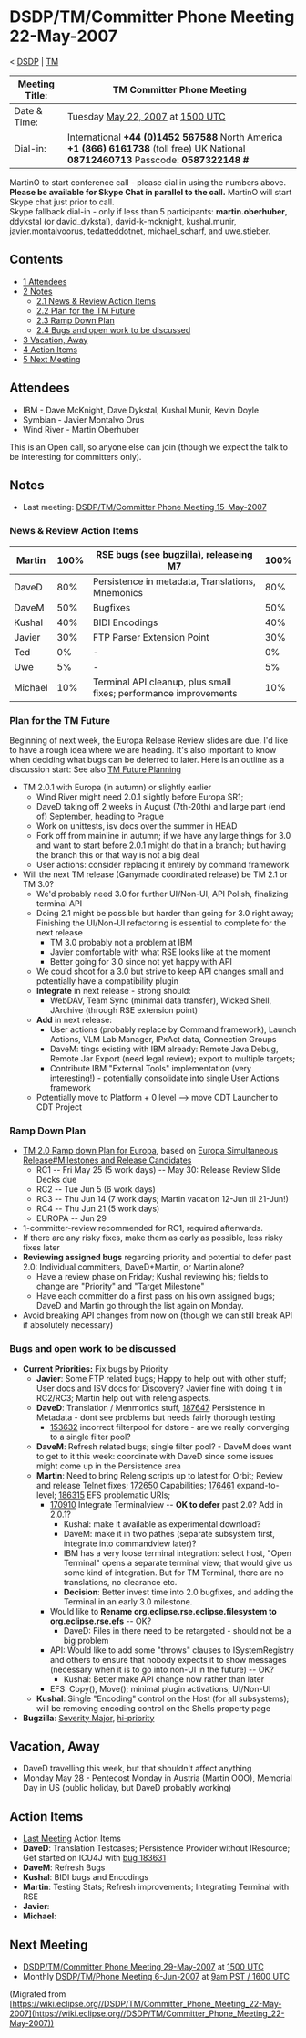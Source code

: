

DSDP/TM/Committer Phone Meeting 22-May-2007
===========================================

< [DSDP](https://wiki.eclipse.org/DSDP "DSDP")‎ | [TM](./TM "DSDP/TM")

| Meeting Title: | **TM Committer Phone Meeting** |
| --- | --- |
| Date & Time: | Tuesday [May 22, 2007](./index.php?title=May_22,_2007&action=edit&redlink=1 "May 22, 2007 (page does not exist)") at [1500 UTC](http://www.timeanddate.com/worldclock/meetingdetails.html?year=2007&month=5&day=22&hour=15&min=00&sec=0&p1=224&p2=159&p3=250&p4=136&p5=223&iv=1800) |
| Dial-in: | International **+44 (0)1452 567588**   North America **+1 (866) 6161738** (toll free)   UK National **08712460713**   Passcode: **0587322148 #** |

MartinO to start conference call - please dial in using the numbers above.  
**Please be available for Skype Chat in parallel to the call.** MartinO will start Skype chat just prior to call.  
Skype fallback dial-in - only if less than 5 participants: **martin.oberhuber**, ddykstal (or david\_dykstal), david-k-mcknight, kushal.munir, javier.montalvoorus, tedatteddotnet, michael\_scharf, and uwe.stieber.  

Contents
--------

*   [1 Attendees](#Attendees)
*   [2 Notes](#Notes)
    *   [2.1 News & Review Action Items](#News-.26-Review-Action-Items)
    *   [2.2 Plan for the TM Future](#Plan-for-the-TM-Future)
    *   [2.3 Ramp Down Plan](#Ramp-Down-Plan)
    *   [2.4 Bugs and open work to be discussed](#Bugs-and-open-work-to-be-discussed)
*   [3 Vacation, Away](#Vacation.2C-Away)
*   [4 Action Items](#Action-Items)
*   [5 Next Meeting](#Next-Meeting)

Attendees
---------

*   IBM - Dave McKnight, Dave Dykstal, Kushal Munir, Kevin Doyle
*   Symbian - Javier Montalvo Orús
*   Wind River - Martin Oberhuber

This is an Open call, so anyone else can join (though we expect the talk to be interesting for committers only).

Notes
-----

*   Last meeting: [DSDP/TM/Committer Phone Meeting 15-May-2007](./Committer_Phone_Meeting_15-May-2007 "DSDP/TM/Committer Phone Meeting 15-May-2007")

### News & Review Action Items

| Martin | 100% | RSE bugs (see bugzilla), releaseing M7 | 100% |
| --- | --- | --- | --- |
| DaveD | 80% | Persistence in metadata, Translations, Mnemonics | 80% |
| DaveM | 50% | Bugfixes | 50% |
| Kushal | 40% | BIDI Encodings | 40% |
| Javier | 30% | FTP Parser Extension Point | 30% |
| Ted | 0% | - | 0% |
| Uwe | 5% | - | 5% |
| Michael | 10% | Terminal API cleanup, plus small fixes; performance improvements | 10% |

### Plan for the TM Future

Beginning of next week, the Europa Release Review slides are due. I'd like to have a rough idea where we are heading. It's also important to know when deciding what bugs can be deferred to later. Here is an outline as a discussion start: See also [TM Future Planning](./TM_Future_Planning "TM Future Planning")

*   TM 2.0.1 with Europa (in autumn) or slightly earlier
    *   Wind River might need 2.0.1 slightly before Europa SR1;
    *   DaveD taking off 2 weeks in August (7th-20th) and large part (end of) September, heading to Prague
    *   Work on unittests, isv docs over the summer in HEAD
    *   Fork off from mainline in autumn; if we have any large things for 3.0 and want to start before 2.0.1 might do that in a branch; but having the branch this or that way is not a big deal
    *   User actions: consider replacing it entirely by command framework
*   Will the next TM release (Ganymade coordinated release) be TM 2.1 or TM 3.0?
    *   We'd probably need 3.0 for further UI/Non-UI, API Polish, finalizing terminal API
    *   Doing 2.1 might be possible but harder than going for 3.0 right away; Finishing the UI/Non-UI refactoring is essential to complete for the next release
        *   TM 3.0 probably not a problem at IBM
        *   Javier comfortable with what RSE looks like at the moment
        *   Better going for 3.0 since not yet happy with API
    *   We could shoot for a 3.0 but strive to keep API changes small and potentially have a compatibility plugin
    *   **Integrate** in next release - strong should:
        *   WebDAV, Team Sync (minimal data transfer), Wicked Shell, JArchive (through RSE extension point)
    *   **Add** in next release:
        *   User actions (probably replace by Command framework), Launch Actions, VLM Lab Manager, IPxAct data, Connection Groups
        *   DaveM: tings existing with IBM already: Remote Java Debug, Remote Jar Export (need legal review); export to multiple targets;
        *   Contribute IBM "External Tools" implementation (very interesting!) - potentially consolidate into single User Actions framework
    *   Potentially move to Platform + 0 level --> move CDT Launcher to CDT Project

### Ramp Down Plan

*   [TM 2.0 Ramp down Plan for Europa](./TM_2.0_Ramp_down_Plan_for_Europa "TM 2.0 Ramp down Plan for Europa"), based on [Europa Simultaneous Release#Milestones and Release Candidates](./Europa_Simultaneous_Release#Milestones_and_Release_Candidates "Europa Simultaneous Release")
    *   RC1 -- Fri May 25 (5 work days) -- May 30: Release Review Slide Decks due
    *   RC2 -- Tue Jun 5 (6 work days)
    *   RC3 -- Thu Jun 14 (7 work days; Martin vacation 12-Jun til 21-Jun!)
    *   RC4 -- Thu Jun 21 (5 work days)
    *   EUROPA -- Jun 29
*   1-committer-review recommended for RC1, required afterwards.
*   If there are any risky fixes, make them as early as possible, less risky fixes later
*   **Reviewing assigned bugs** regarding priority and potential to defer past 2.0: Individual committers, DaveD+Martin, or Martin alone?
    *   Have a review phase on Friday; Kushal reviewing his; fields to change are "Priority" and "Target Milestone"
    *   Have each committer do a first pass on his own assigned bugs; DaveD and Martin go through the list again on Monday.
*   Avoid breaking API changes from now on (though we can still break API if absolutely necessary)

### Bugs and open work to be discussed

*   **Current Priorities:** Fix bugs by Priority
    *   **Javier**: Some FTP related bugs; Happy to help out with other stuff; User docs and ISV docs for Discovery? Javier fine with doing it in RC2/RC3; Martin help out with releng aspects.
    *   **DaveD**: Translation / Menmonics stuff, [187647](https://bugs.eclipse.org/bugs/show_bug.cgi?id=187647) Persistence in Metadata - dont see problems but needs fairly thorough testing
        *   [153632](https://bugs.eclipse.org/bugs/show_bug.cgi?id=153632) incorrect filterpool for dstore - are we really converging to a single filter pool?
    *   **DaveM**: Refresh related bugs; single filter pool? - DaveM does want to get to it this week: coordinate with DaveD since some issues might come up in the Persistence area
    *   **Martin**: Need to bring Releng scripts up to latest for Orbit; Review and release Telnet fixes; [172650](https://bugs.eclipse.org/bugs/show_bug.cgi?id=172650) Capabilities; [176461](https://bugs.eclipse.org/bugs/show_bug.cgi?id=176461) expand-to-level; [186315](https://bugs.eclipse.org/bugs/show_bug.cgi?id=186315) EFS problematic URIs;
        *   [170910](https://bugs.eclipse.org/bugs/show_bug.cgi?id=170910) Integrate Terminalview -- **OK to defer** past 2.0? Add in 2.0.1?
            *   Kushal: make it available as experimental download?
            *   DaveM: make it in two pathes (separate subsystem first, integrate into commandview later)?
            *   IBM has a very loose terminal integration: select host, "Open Terminal" opens a separate terminal view; that would give us some kind of integration. But for TM Terminal, there are no translations, no clearance etc.
            *   **Decision**: Better invest time into 2.0 bugfixes, and adding the Terminal in an early 3.0 milestone.
        *   Would like to **Rename org.eclipse.rse.eclipse.filesystem to org.eclipse.rse.efs** \-\- OK?
            *   DaveD: Files in there need to be retargeted - should not be a big problem
        *   API: Would like to add some "throws" clauses to ISystemRegistry and others to ensure that nobody expects it to show messages (necessary when it is to go into non-UI in the future) -- OK?
            *   Kushal: Better make API change now rather than later
        *   EFS: Copy(), Move(); minimal plugin activations; UI/Non-UI
    *   **Kushal**: Single "Encoding" control on the Host (for all subsystems); will be removing encoding control on the Shells property page
*   **Bugzilla**: [Severity Major](https://bugs.eclipse.org/bugs/buglist.cgi?query_format=advanced&classification=DSDP&product=Target+Management&bug_status=UNCONFIRMED&bug_status=NEW&bug_status=ASSIGNED&bug_status=REOPENED&bug_severity=blocker&bug_severity=critical&bug_severity=major&cmdtype=doit), [hi-priority](https://bugs.eclipse.org/bugs/buglist.cgi?query_format=advanced&classification=DSDP&product=Target+Management&bug_status=UNCONFIRMED&bug_status=NEW&bug_status=ASSIGNED&bug_status=REOPENED&cmdtype=doit&field0-0-0=priority&type0-0-0=regexp&value0-0-0=P%5B12%5D&field0-0-1=bug_severity&type0-0-1=regexp&value0-0-1=blocker%7Ccritical%7Cmajor)

Vacation, Away
--------------

*   DaveD travelling this week, but that shouldn't affect anything
*   Monday May 28 - Pentecost Monday in Austria (Martin OOO), Memorial Day in US (public holiday, but DaveD probably working)

Action Items
------------

*   [Last Meeting](./Committer_Phone_Meeting_15-May-2007#Action_Items "DSDP/TM/Committer Phone Meeting 15-May-2007") Action Items
*   **DaveD**: Translation Testcases; Persistence Provider without IResource; Get started on ICU4J with [bug 183631](https://bugs.eclipse.org/bugs/show_bug.cgi?id=183631)
*   **DaveM**: Refresh Bugs
*   **Kushal**: BIDI bugs and Encodings
*   **Martin**: Testing Stats; Refresh improvements; Integrating Terminal with RSE
*   **Javier**:
*   **Michael**:

Next Meeting
------------

*   [DSDP/TM/Committer Phone Meeting 29-May-2007](./Committer_Phone_Meeting_29-May-2007 "DSDP/TM/Committer Phone Meeting 29-May-2007") at [1500 UTC](http://www.timeanddate.com/worldclock/meetingdetails.html?year=2007&month=5&day=29&hour=15&min=00&sec=0&p1=224&p2=159&p3=250&p4=136&p5=223&iv=1800)
*   Monthly [DSDP/TM/Phone Meeting 6-Jun-2007](./Phone_Meeting_6-Jun-2007 "DSDP/TM/Phone Meeting 6-Jun-2007") at [9am PST / 1600 UTC](http://www.timeanddate.com/worldclock/fixedtime.html?month=6&day=6&year=2007&hour=16&min=00&sec=0&p1=0)


(Migrated from [https://wiki.eclipse.org//DSDP/TM/Committer_Phone_Meeting_22-May-2007](https://wiki.eclipse.org//DSDP/TM/Committer_Phone_Meeting_22-May-2007))
